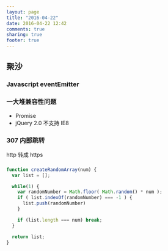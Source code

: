 ```yaml
---
layout: page
title: "2016-04-22"
date: 2016-04-22 12:42
comments: true
sharing: true
footer: true
---
```


## 聚沙

### Javascript eventEmitter


### 一大堆兼容性问题

* Promise
* jQuery 2.0 不支持 IE8


### 307 内部跳转

http 转成 https


###

```js
function createRandomArray(num) {
  var list = [];

  while(1) {
    var randomNumber = Math.floor( Math.random() * num );
    if ( list.indexOf(randomNumber) === -1 ) {
      list.push(randomNumber)
    }

    if (list.length === num) break;
  }

  return list;
}
```
